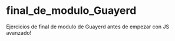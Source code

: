# final_de_modulo_Guayerd
Ejercicios de final de modulo de Guayerd antes de empezar con JS avanzado!
